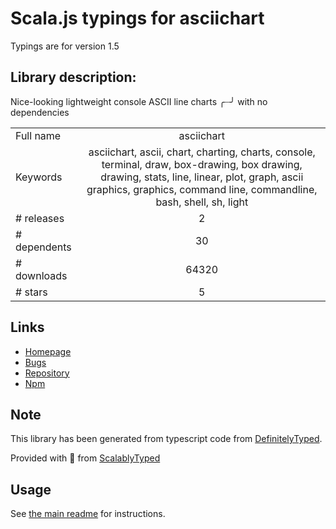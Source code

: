 
# Scala.js typings for asciichart

Typings are for version 1.5

## Library description:
Nice-looking lightweight console ASCII line charts ╭┈╯ with no dependencies

|                    |                 |
| ------------------ | :-------------: |
| Full name          | asciichart |
| Keywords           | asciichart, ascii, chart, charting, charts, console, terminal, draw, box-drawing, box drawing, drawing, stats, line, linear, plot, graph, ascii graphics, graphics, command line, commandline, bash, shell, sh, light |
| # releases         | 2 |
| # dependents       | 30 |
| # downloads        | 64320 |
| # stars            | 5 |

## Links
- [Homepage](https://github.com/kroitor/asciichart)
- [Bugs](https://github.com/kroitor/asciichart/issues)
- [Repository](https://github.com/kroitor/asciichart)
- [Npm](https://www.npmjs.com/package/asciichart)
    


## Note
This library has been generated from typescript code from [DefinitelyTyped](https://definitelytyped.org).

Provided with :purple_heart: from [ScalablyTyped](https://github.com/oyvindberg/ScalablyTyped)

## Usage
See [the main readme](../../readme.md) for instructions.


